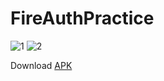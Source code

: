 # FireAuthPractice

![1](https://user-images.githubusercontent.com/62237653/100364052-9531f580-3023-11eb-8de6-811f7568252f.jpg)
![2](https://user-images.githubusercontent.com/62237653/100364084-a0852100-3023-11eb-910f-39b7c59c96a2.jpg)

Download [APK](https://github.com/MohitSinghFlutter/FireAuthPractice/releases/download/v1.2/app-debug.apk)
